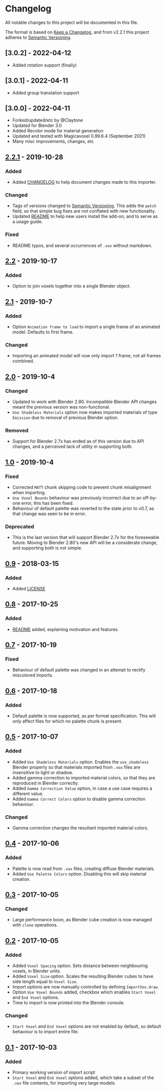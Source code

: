 # Changelog
All notable changes to this project will be documented in this file.

The format is based on [Keep a Changelog](https://keepachangelog.com/en/1.0.0/),
and from v2.2.1 this project adheres to [Semantic Versioning](https://semver.org/spec/v2.0.0.html).

## [3.0.2] - 2022-04-12
- Added rotation support (finally)

## [3.0.1] - 2022-04-11
- Added group translation support

## [3.0.0] - 2022-04-11
- Forked/updated/etc by @Claytone
- Updated for Blender 3.0
- Added Recolor mode for material generation
- Updated and tested with Magicavoxel 0.99.6.4 (September 2021)
- Many misc improvements, changes, etc

## [2.2.1] - 2019-10-28
### Added
- Added [CHANGELOG](CHANGELOG.md) to help document changes made to this importer.

### Changed
- Tags of versions changed to [Semantic Versioning](https://semver.org/). This adds the `patch` field, so that simple bug fixes are not conflated with new functionality.
- Updated [README](README.md) to help new users install the add-on, and to serve as a usage guide.

### Fixed
- README typos, and several occurrences of `.vox` without markdown.


## [2.2] - 2019-10-17
### Added
- Option to join voxels together into a single Blender object.


## [2.1] - 2019-10-7
### Added
- Option `Animation frame to load` to import a single frame of an animated model. Defaults to first frame.

### Changed
- Importing an animated model will now only import 1 frame, not all frames combined.


## [2.0] - 2019-10-4
### Changed
- Updated to work with Blender 2.80. Incompatible Blender API changes meant the previous version was non-functional.
- `Use Shadeless Materials` option now makes imported materials of type `Emission` due to removal of previous Blender option.

### Removed
- Support for Blender 2.7x has ended as of this version due to API changes, and a perceived lack of utility in supporting both.


## [1.0] - 2019-10-4
### Fixed
- Corrected `MATT` chunk skipping code to prevent chunk misalignment when importing.
- `Use Voxel Bounds` behaviour was previously incorrect due to an off-by-one error, this has been fixed.
- Behaviour of default palette was reverted to the state prior to v0.7, as that change was seen to be in error.

### Deprecated
- This is the last version that will support Blender 2.7x for the foreseeable future. Moving to Blender 2.80's new API will be a considerate change, and supporting both is not simple.


## [0.9] - 2018-03-15
### Added
- Added [LICENSE](LICENSE)


## [0.8] - 2017-10-25
### Added
- [README](README.md) added, explaining motivation and features.


## [0.7] - 2017-10-19
### Fixed
- Behaviour of default palette was changed in an attempt to rectify miscolored imports.


## [0.6] - 2017-10-18
### Added
- Default palette is now supported, as per format specification. This will only affect files for which no palette chunk is present.


## [0.5] - 2017-10-07
### Added
- Added `Use Shadeless Materials` option. Enables the `use_shadeless` Blender property so that materials imported from `.vox` files are insensitive to light or shadow.
- Added gamma correction to imported material colors, so that they are reproduced in Blender correctly.
- Added `Gamma Correction Value` option, in case a use case requires a different value.
- Added `Gamma Correct Colors` option to disable gamma correction behaviour.

### Changed
- Gamma correction changes the resultant imported material colors.


## [0.4] - 2017-10-06
### Added
- Palette is now read from `.vox` files, creating diffuse Blender materials.
- Added `Use Palette Colors` option. Disabling this will skip material creation.


## [0.3] - 2017-10-05
### Changed
- Large performance boon, as Blender cube creation is now managed with `clone` operations.


## [0.2] - 2017-10-05
### Added
- Added `Voxel Spacing` option. Sets distance between neighbouring voxels, in Blender units.
- Added `Voxel Size` option. Scales the resulting Blender cubes to have side length equal to `Voxel Size`.
- Import options are now manually controlled by defining `ImportVox.draw`.
- Option `Use Voxel Bounds` added, checkbox which enables `Start Voxel` and `End Voxel` options.
- Time to import is now printed into the Blender console.

### Changed
- `Start Voxel` and `End Voxel` options are not enabled by default, so default behaviour is to import entire file.


## [0.1] - 2017-10-03
### Added
- Primary working version of import script
- `Start Voxel` and `End Voxel` options added, which take a subset of the `.vox` file contents, for importing very large models.


[Unreleased]: https://github.com/olivierlacan/keep-a-changelog/compare/v2.2.1...HEAD
[2.2.1]: https://github.com/RichysHub/MagicaVoxel-VOX-importer/compare/v2.2...v2.2.1
[2.2]: https://github.com/RichysHub/MagicaVoxel-VOX-importer/compare/v2.1...v2.2
[2.1]: https://github.com/RichysHub/MagicaVoxel-VOX-importer/compare/v2.0...v2.1
[2.0]: https://github.com/RichysHub/MagicaVoxel-VOX-importer/compare/v1.0...v2.0
[1.0]: https://github.com/RichysHub/MagicaVoxel-VOX-importer/compare/v0.9...v1.0
[0.9]: https://github.com/RichysHub/MagicaVoxel-VOX-importer/compare/v0.8...v0.9
[0.8]: https://github.com/RichysHub/MagicaVoxel-VOX-importer/compare/v0.7...v0.8
[0.7]: https://github.com/RichysHub/MagicaVoxel-VOX-importer/compare/v0.6...v0.7
[0.6]: https://github.com/RichysHub/MagicaVoxel-VOX-importer/compare/v0.5...v0.6
[0.5]: https://github.com/RichysHub/MagicaVoxel-VOX-importer/compare/v0.4...v0.5
[0.4]: https://github.com/RichysHub/MagicaVoxel-VOX-importer/compare/v0.3...v0.4
[0.3]: https://github.com/RichysHub/MagicaVoxel-VOX-importer/compare/v0.2...v0.3
[0.2]: https://github.com/RichysHub/MagicaVoxel-VOX-importer/compare/v0.1...v0.2
[0.1]: https://github.com/RichysHub/MagicaVoxel-VOX-importer/releases/tag/v0.1
